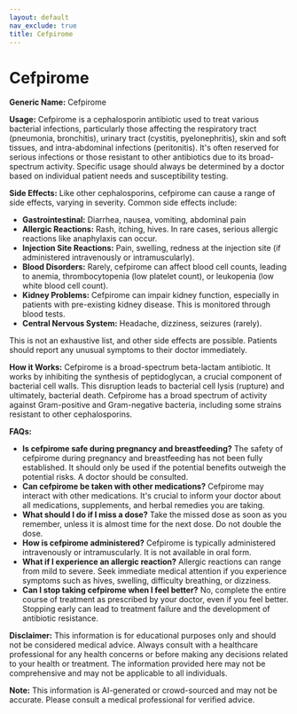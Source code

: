```yaml
---
layout: default
nav_exclude: true
title: Cefpirome
---
```


# Cefpirome

**Generic Name:** Cefpirome

**Usage:** Cefpirome is a cephalosporin antibiotic used to treat various bacterial infections, particularly those affecting the respiratory tract (pneumonia, bronchitis), urinary tract (cystitis, pyelonephritis), skin and soft tissues, and intra-abdominal infections (peritonitis). It's often reserved for serious infections or those resistant to other antibiotics due to its broad-spectrum activity.  Specific usage should always be determined by a doctor based on individual patient needs and susceptibility testing.

**Side Effects:**  Like other cephalosporins, cefpirome can cause a range of side effects, varying in severity.  Common side effects include:

* **Gastrointestinal:** Diarrhea, nausea, vomiting, abdominal pain
* **Allergic Reactions:** Rash, itching, hives.  In rare cases, serious allergic reactions like anaphylaxis can occur.
* **Injection Site Reactions:** Pain, swelling, redness at the injection site (if administered intravenously or intramuscularly).
* **Blood Disorders:**  Rarely, cefpirome can affect blood cell counts, leading to anemia, thrombocytopenia (low platelet count), or leukopenia (low white blood cell count).
* **Kidney Problems:**  Cefpirome can impair kidney function, especially in patients with pre-existing kidney disease.  This is monitored through blood tests.
* **Central Nervous System:**  Headache, dizziness, seizures (rarely).

This is not an exhaustive list, and other side effects are possible.  Patients should report any unusual symptoms to their doctor immediately.

**How it Works:** Cefpirome is a broad-spectrum beta-lactam antibiotic. It works by inhibiting the synthesis of peptidoglycan, a crucial component of bacterial cell walls.  This disruption leads to bacterial cell lysis (rupture) and ultimately, bacterial death.  Cefpirome has a broad spectrum of activity against Gram-positive and Gram-negative bacteria, including some strains resistant to other cephalosporins.

**FAQs:**

* **Is cefpirome safe during pregnancy and breastfeeding?**  The safety of cefpirome during pregnancy and breastfeeding has not been fully established.  It should only be used if the potential benefits outweigh the potential risks.  A doctor should be consulted.
* **Can cefpirome be taken with other medications?**  Cefpirome may interact with other medications.  It's crucial to inform your doctor about all medications, supplements, and herbal remedies you are taking.
* **What should I do if I miss a dose?**  Take the missed dose as soon as you remember, unless it is almost time for the next dose.  Do not double the dose.
* **How is cefpirome administered?**  Cefpirome is typically administered intravenously or intramuscularly.  It is not available in oral form.
* **What if I experience an allergic reaction?**  Allergic reactions can range from mild to severe.  Seek immediate medical attention if you experience symptoms such as hives, swelling, difficulty breathing, or dizziness.
* **Can I stop taking cefpirome when I feel better?**  No, complete the entire course of treatment as prescribed by your doctor, even if you feel better. Stopping early can lead to treatment failure and the development of antibiotic resistance.


**Disclaimer:** This information is for educational purposes only and should not be considered medical advice. Always consult with a healthcare professional for any health concerns or before making any decisions related to your health or treatment.  The information provided here may not be comprehensive and may not be applicable to all individuals.


**Note:** This information is AI-generated or crowd-sourced and may not be accurate. Please consult a medical professional for verified advice.